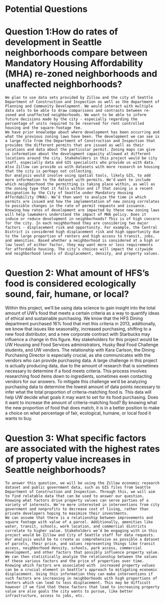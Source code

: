 # Potential Questions

# Question 1:How do rates of development in Seattle neighborhoods compare between Mandatory Housing Affordability (MHA) re-zoned neighborhoods and unaffected neighborhoods?

	We plan to use data sets provided by Zillow and the city of Seattle Department of Construction and Inspection as well as the department of Planning and Community Development. We would interact with multiple data sets to be able to draw comparisons and contrasts between re-zoned and unaffected neighborhoods. We want to be able to inform future decisions made by the city - especially regarding the percentage of units required to be reserved for rent controlled housing and the square-footage fee.
	We have prior knowledge about where development has been occurring and what the previous zoning laws have been. The development we can see is a large file from the Department of Construction and Inspection that provides the different permits that are issued as well as their locations and data about the particular permit. Zoning maps can give us information about the development capacity allowed at different locations around the city. Stakeholders in this project would be city staff, especially data and GIS specialists who provide us with data. Also Zillow can provide us with datasets with more research on housing that the city is perhaps not collecting.
	Our analysis would involve using spatial tools, likely GIS, to add more information to the dataset with permits. We’d want to include which neighborhood the permitting is taking place within, as well as the zoning type that it falls within and if that zoning is a recent designation by the City of Seattle under Mandatory Housing Affordability (MHA). We’d then want to analyze the time in which permits are issued and how the implementation of new zoning correlates to possible changes in the rate of permit requests and issuance.
	Knowing how rates of development are impacted by these new zoning laws will help lawmakers understand the impact of MHA policy. Does it induce or reduce development in neighborhoods? This is of high concern for the city. In each neighborhood they are considering two major factors - displacement risk and opportunity. For example, the Central District is considered high displacement risk and high opportunity due to the large proportion of renters and high access to transit, jobs, and amenities. Based whether a neighborhood is considered at a high or low level of either factor, they may want more or less requirements for affordable housing. The city’s choices will impact the citywide and neighborhood levels of displacement, density, and property values.
	
# Question 2: What amount of HFS’s food is considered ecologically sound, fair, humane, or local? 

Within this project, we’ll be using data science to gain insight into the total amount of UW’s food that meets a certain criteria as a way to quantify ideas of ethical and sustainable purchasing. We know that the HFS Dining department purchased 16% food that met this criteria in 2013, additionally, we know that issues like seasonality, increased purchasing, shifting to a new food distributor, and a new corporate contract with Starbucks may influence a change in this figure. 
Key stakeholders for this project would be UW Housing and Food Services administrators, Husky Real Food Challenge students, and UW vendors. The relationship with Kara Carlson, the Dining Purchasing Director is especially crucial, as she communicates with the vendors who can provide purchasing data. 
A large challenge in this project is actually producing data, due to the amount of research that is sometimes necessary to determine if a food meets criteria. This process involves researching food items down to ingredients, sometimes even contacting vendors for our answers. To mitigate this challenge we’d be analyzing purchasing data to determine the lowest amount of data points necessary to infer what the total proportion of criteria-matching food is. 
This data will help UW decide what goals it may want to set for its food purchasing. Does it want to increase the amount of criteria-matching food? By knowing what the new proportion of food that does match, it is in a better position to make a choice on what percentage of fair, ecological, humane, or local food it wants to buy.


# Question 3: What specific factors are associated with the highest rates of property value increases in Seattle neighborhoods? 

	To answer this question, we will be using the Zillow economic research dataset and public government data, such as GIS files from Seattle Department of Construction and Inspection. Through this, we will aim to find relatable data that can be used to answer our question. Knowing what factors drive property values can serve parties of a variety of interests. We’re more interested in interventions from city government and nonprofits to decrease cost of living, rather than private developers hoping to maximize their investments.
	We can assume that there is a relationship between improvements and square footage with value of a parcel. Additionally, amenities like water, transit, schools, work location, and commercial districts correlate to higher value. Stakeholders we’d be engaging with in this project would be Zillow and City of Seattle staff for data requests.
	Our analysis would be to create as comprehensive as possible a dataset of parcels, their price, and values representing things like transit access, neighborhood density, schools, park access, commercial development, and other factors that possibly influence property value. We can then statistically analyze the relationship between the values of these various factors and the price of properties over time.
	Knowing which factors are associated with  increased property values can be a crucial element in Seattle’s approach to mitigating economic displacement. Using this information they can make interventions if such factors are increasing in neighborhoods with high proportions of renters which can lead to less displacement. This may be difficult however if we find that these factors that lead to increasing property value are also goals the city wants to pursue, like better infrastructure, access to jobs, etc.
